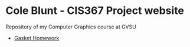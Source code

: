 # Cole Blunt - CIS367 Project website
Repository of my Computer Graphics course at GVSU
- [Gasket Homework](https://bluntcole.github.io/CIS367/libraries/gasket1-blunt.html)

